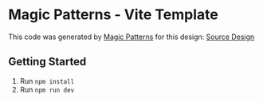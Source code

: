 # Magic Patterns - Vite Template

This code was generated by [Magic Patterns](https://magicpatterns.com) for this design: [Source Design](https://www.magicpatterns.com/c/wuq8a8gnhzjhhc48gnwnme)

## Getting Started

1. Run `npm install`
2. Run `npm run dev`
